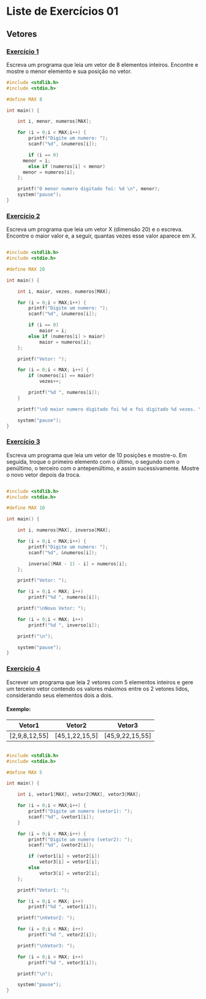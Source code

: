 # Liste de Exercícios 01

## Vetores

### [Exercício 1](exercicios/exercicio_01.c)
 Escreva um programa que leia um vetor de 8 elementos inteiros. Encontre e mostre o menor elemento e sua posição no vetor.

```c
#include <stdlib.h>
#include <stdio.h>

#define MAX 8

int main() {

	int i, menor, numeros[MAX];

	for (i = 0;i < MAX;i++) {
		printf("Digite um numero: ");
		scanf("%d", &numeros[i]);

		if (i == 0)
      menor = i;
		else if (numeros[i] < menor)
      menor = numeros[i];
	};

	printf("O menor numero digitado foi: %d \n", menor);
	system("pause");
}

```

### [Exercício 2](exercicios/exercicio_02.c)
 Escreva um programa que leia um vetor X (dimensão 20) e o escreva. Encontre o maior valor e, a seguir, quantas vezes esse valor aparece em X.

```c

#include <stdlib.h>
#include <stdio.h>

#define MAX 20

int main() {

	int i, maior, vezes, numeros[MAX];

	for (i = 0;i < MAX;i++) {
		printf("Digite um numero: ");
		scanf("%d", &numeros[i]);

		if (i == 0)
			maior = i;
		else if (numeros[i] > maior)
			maior = numeros[i];
	};

	printf("Vetor: ");

	for (i = 0;i < MAX; i++) {
		if (numeros[i] == maior)
			vezes++;

		printf("%d ", numeros[i]);
	}

	printf("\nO maior numero digitado foi %d e foi digitado %d vezes. \n", maior, vezes);

	system("pause");
}

```

### [Exercício 3](exercicios/exercicio_03.c)
Escreva um programa que leia um vetor de 10 posições e mostre-o. Em seguida, troque o primeiro elemento com o último, o segundo com o penúltimo, o terceiro com o antepenúltimo, e assim sucessivamente. Mostre o novo vetor depois da troca.

```c

#include <stdlib.h>
#include <stdio.h>

#define MAX 10

int main() {

	int i, numeros[MAX], inverso[MAX];

	for (i = 0;i < MAX;i++) {
		printf("Digite um numero: ");
		scanf("%d", &numeros[i]);

		inverso[(MAX - 1) - i] = numeros[i];
	};

	printf("Vetor: ");

	for (i = 0;i < MAX; i++)
		printf("%d ", numeros[i]);

	printf("\nNovo Vetor: ");

	for (i = 0;i < MAX; i++)
		printf("%d ", inverso[i]);

	printf("\n");

	system("pause");
}

```

### [Exercício 4](exercicios/exercicio_04.c)
Escrever um programa que leia 2 vetores com 5 elementos inteiros e gere um terceiro vetor contendo os valores máximos entre os 2 vetores lidos, considerando seus elementos dois a dois.

#### Exemplo:

| Vetor1        | Vetor2         | Vetor3          |
|:-------------:|:--------------:|:---------------:|
| [2,9,8,12,55] | [45,1,22,15,5] | [45,9,22,15,55] |

```c

#include <stdlib.h>
#include <stdio.h>

#define MAX 5

int main() {

	int i, vetor1[MAX], vetor2[MAX], vetor3[MAX];

	for (i = 0;i < MAX;i++) {
		printf("Digite um numero (vetor1): ");
		scanf("%d", &vetor1[i]);
	}

	for (i = 0;i < MAX;i++) {
		printf("Digite um numero (vetor2): ");
		scanf("%d", &vetor2[i]);

		if (vetor1[i] > vetor2[i])
			vetor3[i] = vetor1[i];
		else
			vetor3[i] = vetor2[i];
	};

	printf("Vetor1: ");

	for (i = 0;i < MAX; i++)
		printf("%d ", vetor1[i]);

	printf("\nVetor2: ");

	for (i = 0;i < MAX; i++)
		printf("%d ", vetor2[i]);

	printf("\nVetor3: ");

	for (i = 0;i < MAX; i++)
		printf("%d ", vetor3[i]);

	printf("\n");

	system("pause");
}

```
